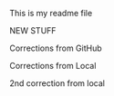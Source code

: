 This is my readme file

NEW STUFF

Corrections from GitHub

Corrections from Local

2nd correction from local

